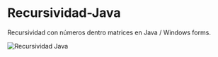 # Recursividad-Java
Recursividad con números dentro matrices en Java / Windows forms.

![Recursividad Java](https://github.com/Marlon042/Recursividad-Java/assets/127366345/c386aa7d-d30a-4aac-9667-fcdede2a9f4d)
